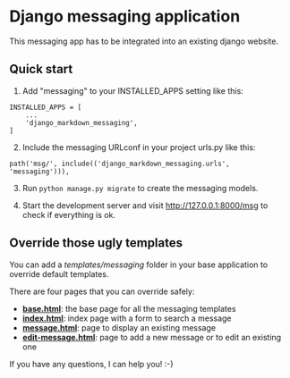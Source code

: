 # Django messaging application

This messaging app has to be integrated into an existing django website.

## Quick start

1. Add "messaging" to your INSTALLED_APPS setting like this:
```
INSTALLED_APPS = [  
    ...  
    'django_markdown_messaging',  
]
```

2. Include the messaging URLconf in your project urls.py like this:
```
path('msg/', include(('django_markdown_messaging.urls', 'messaging'))),
```

3. Run `python manage.py migrate` to create the messaging models.

4. Start the development server and visit http://127.0.0.1:8000/msg to check if everything is ok.

## Override those ugly templates

You can add a *templates/messaging* folder in your base application to override default templates.

There are four pages that you can override safely:
- **[base.html](https://gitlab.com/aloha68/django-markdown-messaging/blob/master/django_markdown_messaging/templates/messaging/base.html)**: the base page for all the messaging templates
- **[index.html](https://gitlab.com/aloha68/django-markdown-messaging/blob/master/django_markdown_messaging/templates/messaging/index.html)**: index page with a form to search a message
- **[message.html](https://gitlab.com/aloha68/django-markdown-messaging/blob/master/django_markdown_messaging/templates/messaging/message.html)**: page to display an existing message
- **[edit-message.html](https://gitlab.com/aloha68/django-markdown-messaging/blob/master/django_markdown_messaging/templates/messaging/edit-message.html)**: page to add a new message or to edit an existing one

If you have any questions, I can help you! :-)
